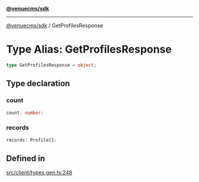 [**@venuecms/sdk**](../Index.md)

***

[@venuecms/sdk](../Index.md) / GetProfilesResponse

# Type Alias: GetProfilesResponse

```ts
type GetProfilesResponse = object;
```

## Type declaration

### count

```ts
count: number;
```

### records

```ts
records: Profile[];
```

## Defined in

[src/client/types.gen.ts:248](https://github.com/venuecms/sdk/blob/655afdbbb73b0333dc2f8ae63a5e6dccc97fd3b5/src/client/types.gen.ts#L248)
